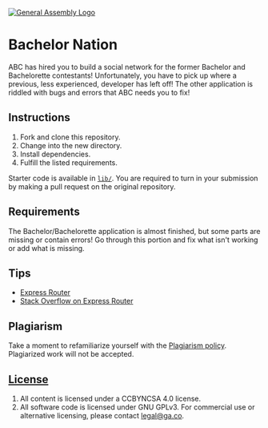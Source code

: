 [![General Assembly Logo](https://camo.githubusercontent.com/1a91b05b8f4d44b5bbfb83abac2b0996d8e26c92/687474703a2f2f692e696d6775722e636f6d2f6b6538555354712e706e67)](https://generalassemb.ly/education/web-development-immersive)

# Bachelor Nation

ABC has hired you to build a social network for the former Bachelor and
Bachelorette contestants! Unfortunately, you have to pick up where a previous,
less experienced, developer has left off! The other application is riddled with bugs and errors that ABC needs you to
fix!


## Instructions

1. Fork and clone this repository.
1. Change into the new directory.
1. Install dependencies.
1. Fulfill the listed requirements.

Starter code is available in [`lib/`](lib/). You are required to turn in your
submission by making a pull request on the original repository.

## Requirements

The Bachelor/Bachelorette application is almost finished, but some parts are missing or
contain errors! Go through this portion and fix what isn't working or add what
is missing.

## Tips
* [Express Router](https://expressjs.com/en/guide/routing.html)
* [Stack Overflow on Express Router](https://stackoverflow.com/questions/28305120/differences-between-express-router-and-app-get)

## Plagiarism

Take a moment to refamiliarize yourself with the [Plagiarism policy](https://git.generalassemb.ly/DC-WDI/Administrative/blob/master/plagiarism.md). Plagiarized work will not be accepted.

## [License](LICENSE)

1.  All content is licensed under a CC­BY­NC­SA 4.0 license.
1.  All software code is licensed under GNU GPLv3. For commercial use or
    alternative licensing, please contact legal@ga.co.
